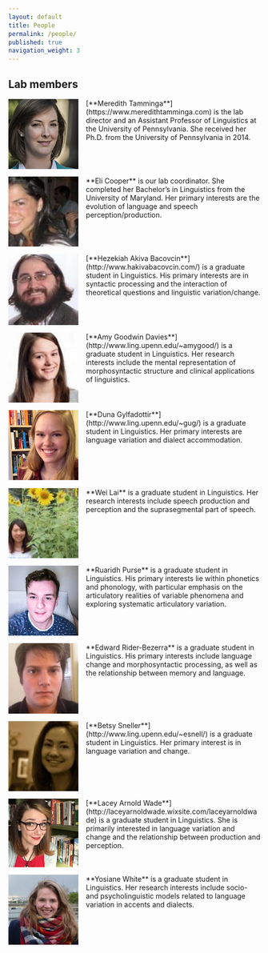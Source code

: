 ```yaml
---
layout: default
title: People
permalink: /people/
published: true
navigation_weight: 3
---
```


## Lab members

<img src="/images/meredith.jpg" style="width: 10em; float: left; margin: 0 3% 3% 0;" />
[**Meredith Tamminga**](https://www.meredithtamminga.com) is the lab director and an Assistant Professor of Linguistics at the University of Pennsylvania. She received her Ph.D. from the University of Pennsylvania in 2014.

<br style="clear:both" />


<img src="/images/eli.jpg" style="width: 10em; float: left; margin: 0 3% 3% 0;" />
**Eli Cooper** is our lab coordinator. She completed her Bachelor’s in Linguistics from the University of Maryland. Her primary interests are the evolution of language and speech perception/production. 

<br style="clear:both" />


<img src="/images/akiva.jpg" style="width: 10em; float: left; margin: 0 3% 3% 0;" />
[**Hezekiah Akiva Bacovcin**](http://www.hakivabacovcin.com/) is a graduate student in Linguistics. His primary interests are in syntactic processing and the interaction of theoretical questions and linguistic variation/change.

<br style="clear:both" />


<img src="/images/amy.jpg" style="width: 10em; float: left; margin: 0 3% 3% 0;" />
[**Amy Goodwin Davies**](http://www.ling.upenn.edu/~amygood/) is a graduate student in Linguistics. Her research interests include the mental representation of morphosyntactic structure and clinical applications of linguistics.

<br style="clear:both" />


<img src="/images/duna.jpg" style="width: 10em; float: left; margin: 0 3% 3% 0;" />
[**Duna Gylfadottir**](http://www.ling.upenn.edu/~gug/)  is a graduate student in Linguistics. Her primary interests are language variation and dialect accommodation.

<br style="clear:both" />


<img src="/images/wei.jpg" style="width: 10em; float: left; margin: 0 3% 3% 0;" />
**Wei Lai**  is a graduate student in  Linguistics. Her research interests include speech production and perception and the suprasegmental part of speech.

<br style="clear:both" />

<img src="/images/ruaridh.jpg" style="width: 10em; float: left; margin: 0 3% 3% 0;" />
**Ruaridh Purse** is a graduate student in Linguistics. His primary interests lie within phonetics and phonology, with particular emphasis on the articulatory realities of variable phenomena and exploring systematic articulatory variation.

<br style="clear:both" />

<img src="/images/tad.png" style="width: 10em; float: left; margin: 0 3% 3% 0;" />
**Edward Rider-Bezerra**  is a  graduate student in Linguistics. His primary interests include language change and morphosyntactic processing, as well as the relationship between memory and language.

<br style="clear:both" />


<img src="/images/betsy.jpg" style="width: 10em; float: left; margin: 0 3% 3% 0;" />
[**Betsy Sneller**](http://www.ling.upenn.edu/~esnell/)  is a  graduate student in Linguistics. Her primary interest is in language variation and change.

<br style="clear:both" />


<img src="/images/lacey.jpg" style="width: 10em; float: left; margin: 0 3% 3% 0;" />
[**Lacey Arnold Wade**](http://laceyarnoldwade.wixsite.com/laceyarnoldwade) is a  graduate student in Linguistics. She is primarily interested in language variation and change and the relationship between production and perception.

<br style="clear:both" />

<img src="/images/yosiane.jpg" style="width: 10em; float: left; margin: 0 3% 3% 0;" />
**Yosiane White**  is a graduate student in Linguistics. Her research interests include socio- and psycholinguistic models related to language variation in accents and dialects.

<br style="clear:both" />